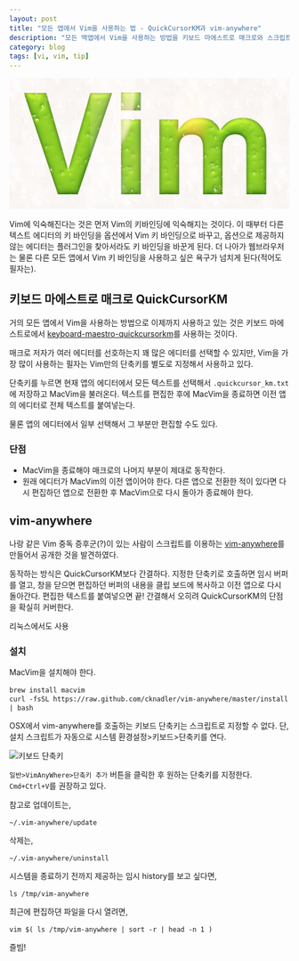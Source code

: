 ```yaml
---
layout: post
title: "모든 앱에서 Vim을 사용하는 법 - QuickCursorKM과 vim-anywhere"
description: "모든 맥앱에서 Vim을 사용하는 방법을 키보드 마에스트로 매크로와 스크립트 두 가지 방법을 소개한다"
category: blog
tags: [vi, vim, tip]
---
```


![Vim 3D](/images/posts/vim.jpg)


Vim에 익숙해진다는 것은 먼저 Vim의 키바인딩에 익숙해지는 것이다. 이 때부터 다른 텍스트 에디터의 키 바인딩을 옵션에서 Vim 키 바인딩으로 바꾸고, 옵션으로 제공하지 않는 에디터는 플러그인을 찾아서라도 키 바인딩을 바꾼게 된다. 더 나아가 웹브라우저는 물론 다른 모든 앱에서 Vim 키 바인딩을 사용하고 싶은 욕구가 넘치게 된다(적어도 필자는).

## 키보드 마에스트로 매크로 QuickCursorKM

거의 모든 앱에서 Vim을 사용하는 방법으로 이제까지 사용하고 있는 것은 키보드 마에스트로에서 [keyboard-maestro-quickcursorkm](https://github.com/chauncey-garrett/keyboard-maestro-quickcursorkm)를 사용하는 것이다.

매크로 저자가 여러 에디터를 선호하는지 꽤 많은 에디터를 선택할 수 있지만, Vim을 가장 많이 사용하는 필자는 Vim만의 단축키를 별도로 지정해서 사용하고 있다.

단축키를 누르면 현재 앱의 에디터에서 모든 텍스트를 선택해서 `.quickcursor_km.txt`에 저장하고 MacVim을 불러온다. 텍스트를 편집한 후에 MacVim을 종료하면 이전 앱의 에디터로 전체 텍스트를 붙여넣는다.

물론 앱의 에디터에서 일부 선택해서 그 부분만 편집할 수도 있다.

### 단점

- MacVim을 종료해야 매크로의 나머지 부분이 제대로 동작한다.
- 원래 에디터가 MacVim의 이전 앱이어야 한다. 다른 앱으로 전환한 적이 있다면 다시 편집하던 앱으로 전환한 후 MacVim으로 다시 돌아가 종료해야 한다.

## vim-anywhere

나랑 같은 Vim 중독 증후군(?)이 있는 사람이 스크립트를 이용하는 [vim-anywhere](https://github.com/cknadler/vim-anywhere)를 만들어서 공개한 것을 발견하였다.

동작하는 방식은 QuickCursorKM보다 간결하다. 지정한 단축키로 호출하면 임시 버퍼를 열고, 창을 닫으면 편집하던 버퍼의 내용을 클립 보드에 복사하고 이전 앱으로 다시 돌아간다. 편집한 텍스트를 붙여넣으면 끝! 간결해서 오히려 QuickCursorKM의 단점을 확실히 커버한다.

리눅스에서도 사용

### 설치

MacVim을 설치해야 한다.

```shell
brew install macvim
curl -fsSL https://raw.github.com/cknadler/vim-anywhere/master/install | bash
```

OSX에서 vim-anywhere를 호출하는 키보드 단축키는 스크립트로 지정할 수 없다. 단, 설치 스크립트가 자동으로 시스템 환경설정>키보드>단축키를 연다.

![키보드 단축키](https://raw.githubusercontent.com/cknadler/vim-anywhere/master/assets/shortcut.png)

`일반>VimAnyWhere>단축키 추가` 버튼을 클릭한 후 원하는 단축키를 지정한다. `Cmd+Ctrl+V`를 권장하고 있다.

참고로 업데이트는,

```shell
~/.vim-anywhere/update
```

삭제는,

```shell
~/.vim-anywhere/uninstall
```

시스템을 종료하기 전까지 제공하는 임시 history를 보고 싶다면,

```shell
ls /tmp/vim-anywhere
```

최근에 편집하뎐 파일을 다시 열려면,

```shell
vim $( ls /tmp/vim-anywhere | sort -r | head -n 1 )
```

즐빔!

